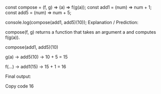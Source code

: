 const compose = (f, g) => (a) => f(g(a));
const add1 = (num) => num + 1;
const add5 = (num) => num + 5;

console.log(compose(add1, add5)(10));
Explanation / Prediction:

compose(f, g) returns a function that takes an argument a and computes f(g(a)).

compose(add1, add5)(10)

g(a) → add5(10) → 10 + 5 = 15

f(...) → add1(15) → 15 + 1 = 16

Final output:

Copy code
16

